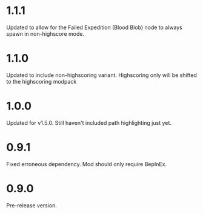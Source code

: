# 1.1.1

Updated to allow for the Failed Expedition (Blood Blob) node to always spawn in non-highscore mode.

# 1.1.0

Updated to include non-highscoring variant. Highscoring only will be shifted to the highscoring modpack

# 1.0.0

Updated for v1.5.0. Still haven't included path highlighting just yet.

# 0.9.1

Fixed erroneous dependency. Mod should only require BepInEx.

# 0.9.0

Pre-release version.